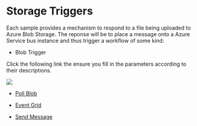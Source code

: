 # Storage Triggers

Each sample provides a mechanism to respond to a file being uploaded to Azure Blob Storage. The reponse will be to place a message onto a Azure Service bus instance and thus trigger a workflow of some kind:

- Blob Trigger

Click the following link the ensure you fill in the parameters according to their descriptions.

<a href="https://portal.azure.com/#create/Microsoft.Template/uri/https%3A%2F%2Fraw.githubusercontent.com%2Fpeted70%2Fstorage-triggers%2Fmain%2Fblob-trigger%2Ftemplate%2Ftemplate.json%3Ftoken%3DAAONK2LMWTLJ7HJJDP3QI5LALDFYW" target="_blank">
    <img src="http://azuredeploy.net/deploybutton.png"/>

- Poll Blob

- Event Grid

- Send Message